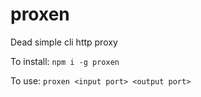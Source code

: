 # proxen
Dead simple cli http proxy

To install: `npm i -g proxen`

To use: `proxen <input port> <output port>`